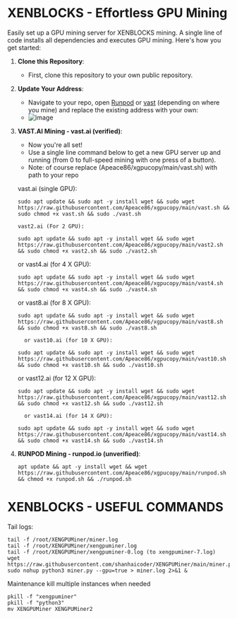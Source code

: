 # XENBLOCKS - Effortless GPU Mining

Easily set up a GPU mining server for XENBLOCKS mining. A single line of code installs all dependencies and executes GPU mining. Here's how you get started:

1. **Clone this Repository**: 
   - First, clone this repository to your own public repository.

2. **Update Your Address**:
   - Navigate to your repo, open [Runpod](https://runpod.io?ref=gppcwk4l) or [vast](https://cloud.vast.ai/?ref_id=87617) (depending on where you mine) and replace the existing address with your own:
   - ![image](https://github.com/JozefJarosciak/xgpu/assets/3492464/5ddc43df-4e40-44b9-9aa9-4584e2e1b724)


3. **VAST.AI Mining - vast.ai (verified)**:
   - Now you're all set!
   - Use a single line command below to get a new GPU server up and running (from 0 to full-speed mining with one press of a button).
   - Note: of course replace (Apeace86/xgpucopy/main/vast.sh) with path to your repo
     
   vast.ai (single GPU):
      ```
   sudo apt update && sudo apt -y install wget && sudo wget https://raw.githubusercontent.com/Apeace86/xgpucopy/main/vast.sh && sudo chmod +x vast.sh && sudo ./vast.sh
      ```
      
       vast2.ai (For 2 GPU):
      ```
   sudo apt update && sudo apt -y install wget && sudo wget https://raw.githubusercontent.com/Apeace86/xgpucopy/main/vast2.sh && sudo chmod +x vast2.sh && sudo ./vast2.sh
      ```

   or vast4.ai (for 4 X GPU):
      ```
   sudo apt update && sudo apt -y install wget && sudo wget https://raw.githubusercontent.com/Apeace86/xgpucopy/main/vast4.sh && sudo chmod +x vast4.sh && sudo ./vast4.sh
      ```      

   or vast8.ai (for 8 X GPU):
      ```
   sudo apt update && sudo apt -y install wget && sudo wget https://raw.githubusercontent.com/Apeace86/xgpucopy/main/vast8.sh && sudo chmod +x vast8.sh && sudo ./vast8.sh
      ```

         or vast10.ai (for 10 X GPU):
      ```
   sudo apt update && sudo apt -y install wget && sudo wget https://raw.githubusercontent.com/Apeace86/xgpucopy/main/vast10.sh && sudo chmod +x vast10.sh && sudo ./vast10.sh
      ```
      
   or vast12.ai (for 12 X GPU):
      ```
   sudo apt update && sudo apt -y install wget && sudo wget https://raw.githubusercontent.com/Apeace86/xgpucopy/main/vast12.sh && sudo chmod +x vast12.sh && sudo ./vast12.sh
      ```

         or vast14.ai (for 14 X GPU):
      ```
   sudo apt update && sudo apt -y install wget && sudo wget https://raw.githubusercontent.com/Apeace86/xgpucopy/main/vast14.sh && sudo chmod +x vast14.sh && sudo ./vast14.sh
      ```

5. **RUNPOD Mining - runpod.io (unverified)**:
   ```
   apt update && apt -y install wget && wget https://raw.githubusercontent.com/Apeace86/xgpucopy/main/runpod.sh && chmod +x runpod.sh && ./runpod.sh
   ```


# XENBLOCKS - USEFUL COMMANDS 

Tail logs:
```
tail -f /root/XENGPUMiner/miner.log
tail -f /root/XENGPUMiner/xengpuminer.log
tail -f /root/XENGPUMiner/xengpuminer-0.log (to xengpuminer-7.log)
wget https://raw.githubusercontent.com/shanhaicoder/XENGPUMiner/main/miner.py
sudo nohup python3 miner.py --gpu=true > miner.log 2>&1 &
```

Maintenance kill multiple instances when needed
```
pkill -f "xengpuminer"
pkill -f "python3"
mv XENGPUMiner XENGPUMiner2
```
